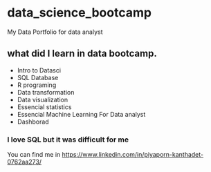 # data_science_bootcamp
My Data Portfolio for data analyst

## what did I learn in data bootcamp. 
- Intro to Datasci
- SQL Database
- R programing
- Data transformation
- Data visualization
- Essencial statistics
- Essencial Machine Learning For Data analyst
- Dashborad

### I love SQL  but it was difficult for me

You can find me in https://www.linkedin.com/in/piyaporn-kanthadet-0762aa273/
